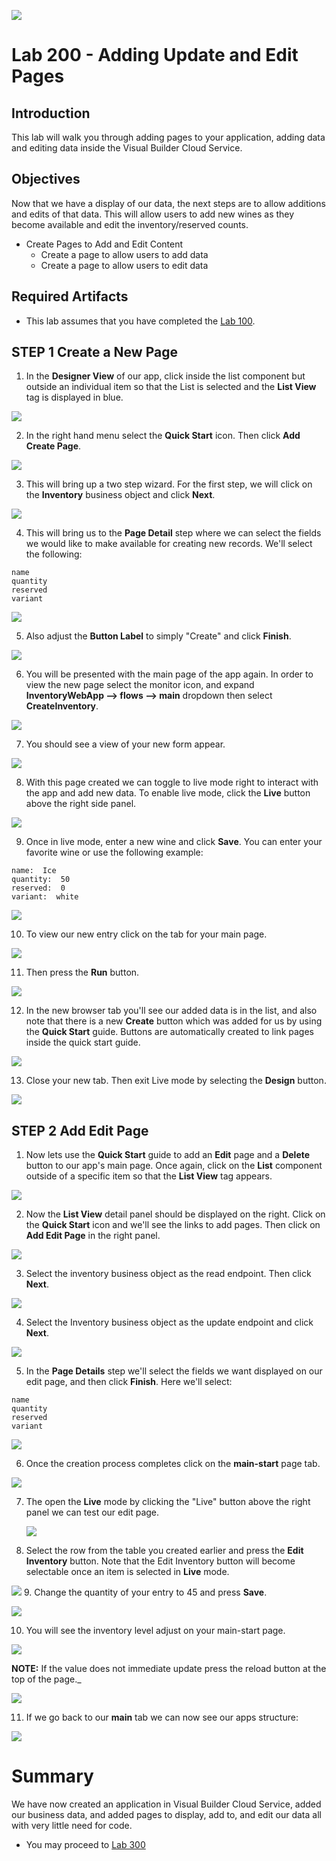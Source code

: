 ![](images/Picture-Title.png)

# Lab 200 - Adding Update and Edit Pages

## Introduction

 This lab will walk you through adding pages to your application, adding data and editing data inside the Visual Builder Cloud Service.

## Objectives

Now that we have a display of our data, the next steps are to allow additions and edits of that data. This will allow users to add new wines as they become available and edit the inventory/reserved counts.

- Create Pages to Add and Edit Content
  - Create a page to allow users to add data
  - Create a page to allow users to edit data

## Required Artifacts

- This lab assumes that you have completed the [Lab 100](LabGuide100.md).

## **STEP 1** Create a New Page

1. In the **Designer View** of our app, click inside the list component but outside an individual item so that the List is selected and the **List View** tag is displayed in blue.

  ![](images/200/listSelected.png)

2. In the right hand menu select the **Quick Start** icon. Then click **Add Create Page**.

  ![](images/200/LabGuide200-252f126c.png)

3. This will bring up a two step wizard. For the first step, we will click on the **Inventory** business object and click **Next**.

  ![](images/200/LabGuide200-15284f3c.png)

4. This will bring us to the **Page Detail** step where we can select the fields we would like to make available for creating new records. We'll select the following:

  ```
  name
  quantity
  reserved
  variant
  ```

  ![](images/200/LabGuide200-e9c3b310.png)

5. Also adjust the **Button Label** to simply "Create" and click **Finish**.

  ![](images/200/LabGuide200-e1569d1d.png)

6. You will be presented with the main page of the app again. In order to view the new page  select the monitor icon, and expand **InventoryWebApp --> flows --> main** dropdown then select **CreateInventory**.

  ![](images/200/LabGuide200-743dc668.png)

7. You should see a view of your new form appear.

  ![](images/200/LabGuide200-df2591bd.png)

8. With this page created we can toggle to live mode right to interact with the app and add new data. To enable live mode, click the **Live** button above the right side panel.

  ![](images/200/liveButton.png)

9. Once in live mode, enter a new wine and click **Save**. You can enter your favorite wine or use the following example:

  ```
  name:  Ice
  quantity:  50 
  reserved:  0  
  variant:  white  
  ```

  ![](images/200/LabGuide200-dc8bd8fe.png)


10. To view our new entry click on the tab for your main page.

  ![](images/200/LabGuide200-8a1542ea.png)

11. Then press the **Run** button.

  ![](images/200/LabGuide200-c22e5c87.png)

12. In the new browser tab you'll see our added data is in the list, and also note that there is a new **Create** button which was added for us by using the **Quick Start** guide. Buttons are automatically created to link pages inside the quick start guide.

  ![](images/200/LabGuide200-b7a2d3dc.png)

13. Close your new tab. Then exit Live mode by selecting the **Design** button.

  ![](images/200/LabGuide200-42ac6cc4.png)

## **STEP 2** Add Edit Page

1. Now lets use the **Quick Start** guide to add an **Edit** page and a **Delete** button to our app's main page. Once again, click on the **List** component outside of a specific item so that the **List View** tag appears.

  ![](images/200/listSelected.png)

2. Now the **List View** detail panel should be displayed on the right. Click on the **Quick Start** icon and we'll see the links to add pages. Then click on **Add Edit Page** in the right panel.

  ![](images/200/addEditPage.png)

3.  Select the inventory business object as the read endpoint. Then click **Next**.

  ![](images/200/LabGuide200-995325c2.png)

4. Select the Inventory business object as the update endpoint and click **Next**.

  ![](images/200/LabGuide200-a60ec865.png)

5.  In the **Page Details** step we'll select the fields we want displayed on our edit page, and then click **Finish**. Here we'll select:

  ```
  name
  quantity
  reserved
  variant
  ```

  ![](images/200/LabGuide200-1b4c63cf.png)

6. Once the creation process completes click on the **main-start** page tab.

  ![](images/200/LabGuide200-0fc6d691.png)

7. The open the **Live** mode by clicking the "Live" button above the right panel we can test our edit page.

   ![](images/200/LabGuide200-cd415c35.png)

8. Select the row from the table you created earlier and press the **Edit Inventory** button. Note that the Edit Inventory button will become selectable once an item is selected in **Live** mode.

  ![](images/200/LabGuide200-40720a3a.png)
9. Change the quantity of your entry to 45 and press **Save**.

  ![](images/200/LabGuide200-fa6c982b.png)

10. You will see the inventory level adjust on your main-start page.

  ![](images/200/LabGuide200-fd9a06a2.png)

  **NOTE:** If the value does not immediate update press the reload button at the top of the page._

  ![](images/200/LabGuide200-a6016421.png)

11. If we go back to our **main** tab we can now see our apps structure:

  ![](images/200/LabGuide200-572185e2.png)

# Summary

We have now created an application in Visual Builder Cloud Service, added our business data, and added pages to display, add to, and edit our data all with very little need for code.

- You may proceed to [Lab 300](LabGuide300.md)
